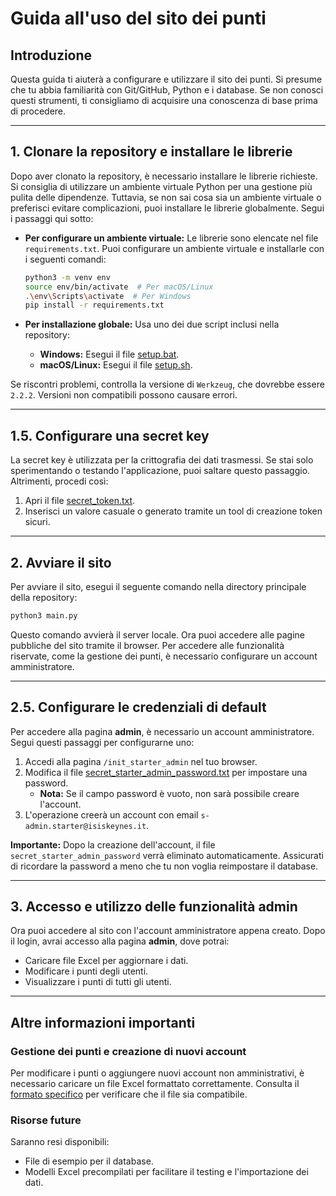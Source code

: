 # Guida all'uso del sito dei punti

## Introduzione
Questa guida ti aiuterà a configurare e utilizzare il sito dei punti. Si presume che tu abbia familiarità con Git/GitHub, Python e i database. Se non conosci questi strumenti, ti consigliamo di acquisire una conoscenza di base prima di procedere.

---

## 1. Clonare la repository e installare le librerie

Dopo aver clonato la repository, è necessario installare le librerie richieste. Si consiglia di utilizzare un ambiente virtuale Python per una gestione più pulita delle dipendenze. Tuttavia, se non sai cosa sia un ambiente virtuale o preferisci evitare complicazioni, puoi installare le librerie globalmente. Segui i passaggi qui sotto:

- **Per configurare un ambiente virtuale:** Le librerie sono elencate nel file `requirements.txt`. Puoi configurare un ambiente virtuale e installarle con i seguenti comandi:
  ```bash
  python3 -m venv env
  source env/bin/activate  # Per macOS/Linux
  .\env\Scripts\activate  # Per Windows
  pip install -r requirements.txt
  ```

- **Per installazione globale:** Usa uno dei due script inclusi nella repository:
  - **Windows:** Esegui il file [setup.bat](../../setup.bat).
  - **macOS/Linux:** Esegui il file [setup.sh](../../setup.sh).

Se riscontri problemi, controlla la versione di `Werkzeug`, che dovrebbe essere `2.2.2`. Versioni non compatibili possono causare errori.

---

## 1.5. Configurare una secret key

La secret key è utilizzata per la crittografia dei dati trasmessi. Se stai solo sperimentando o testando l'applicazione, puoi saltare questo passaggio. Altrimenti, procedi così:

1. Apri il file [secret_token.txt](../../secrets/secret_token.txt).
2. Inserisci un valore casuale o generato tramite un tool di creazione token sicuri.

---

## 2. Avviare il sito

Per avviare il sito, esegui il seguente comando nella directory principale della repository:
```bash
python3 main.py
```

Questo comando avvierà il server locale. Ora puoi accedere alle pagine pubbliche del sito tramite il browser. Per accedere alle funzionalità riservate, come la gestione dei punti, è necessario configurare un account amministratore.

---

## 2.5. Configurare le credenziali di default

Per accedere alla pagina **admin**, è necessario un account amministratore. Segui questi passaggi per configurarne uno:

1. Accedi alla pagina `/init_starter_admin` nel tuo browser.
2. Modifica il file [secret_starter_admin_password.txt](../../secrets/secret_starter_admin_password.txt) per impostare una password.
   - **Nota:** Se il campo password è vuoto, non sarà possibile creare l'account.
3. L'operazione creerà un account con email `s-admin.starter@isiskeynes.it`.

**Importante:** Dopo la creazione dell'account, il file `secret_starter_admin_password` verrà eliminato automaticamente. Assicurati di ricordare la password a meno che tu non voglia reimpostare il database.

---

## 3. Accesso e utilizzo delle funzionalità admin

Ora puoi accedere al sito con l'account amministratore appena creato. Dopo il login, avrai accesso alla pagina **admin**, dove potrai:

- Caricare file Excel per aggiornare i dati.
- Modificare i punti degli utenti.
- Visualizzare i punti di tutti gli utenti.

---

## Altre informazioni importanti

### Gestione dei punti e creazione di nuovi account

Per modificare i punti o aggiungere nuovi account non amministrativi, è necessario caricare un file Excel formattato correttamente. Consulta il [formato specifico](./formato_excel.md) per verificare che il file sia compatibile.

### Risorse future

Saranno resi disponibili:
- File di esempio per il database.
- Modelli Excel precompilati per facilitare il testing e l'importazione dei dati.


